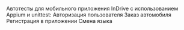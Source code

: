 Автотесты для мобильного приложения InDrive с использованием Appium и unittest:
Авторизация пользователя
Заказ автомобиля
Регистрация в приложении
Смена языка
